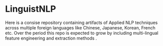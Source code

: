 # LinguistNLP
Here is a consise repository containing artifacts of Applied NLP techniques across multiple foreign languages like Chinese, Japanese, Korean, French etc. Over the period this repo is expected to grow by including multi-lingual feature engineering and extraction methods .
